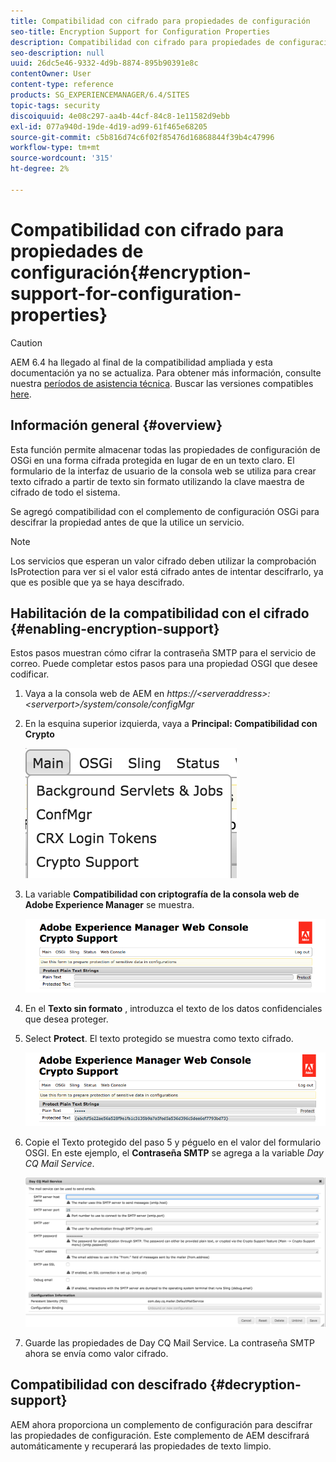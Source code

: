 ```yaml
---
title: Compatibilidad con cifrado para propiedades de configuración
seo-title: Encryption Support for Configuration Properties
description: Compatibilidad con cifrado para propiedades de configuración
seo-description: null
uuid: 26dc5e46-9332-4d9b-8874-895b90391e8c
contentOwner: User
content-type: reference
products: SG_EXPERIENCEMANAGER/6.4/SITES
topic-tags: security
discoiquuid: 4e08c297-aa4b-44cf-84c8-1e11582d9ebb
exl-id: 077a940d-19de-4d19-ad99-61f465e68205
source-git-commit: c5b816d74c6f02f85476d16868844f39b4c47996
workflow-type: tm+mt
source-wordcount: '315'
ht-degree: 2%

---
```


# Compatibilidad con cifrado para propiedades de configuración{#encryption-support-for-configuration-properties}

>[!CAUTION]
>
>AEM 6.4 ha llegado al final de la compatibilidad ampliada y esta documentación ya no se actualiza. Para obtener más información, consulte nuestra [períodos de asistencia técnica](https://helpx.adobe.com/es/support/programs/eol-matrix.html). Buscar las versiones compatibles [here](https://experienceleague.adobe.com/docs/).

## Información general {#overview}

Esta función permite almacenar todas las propiedades de configuración de OSGi en una forma cifrada protegida en lugar de en un texto claro. El formulario de la interfaz de usuario de la consola web se utiliza para crear texto cifrado a partir de texto sin formato utilizando la clave maestra de cifrado de todo el sistema.

Se agregó compatibilidad con el complemento de configuración OSGi para descifrar la propiedad antes de que la utilice un servicio.

>[!NOTE]
>
>Los servicios que esperan un valor cifrado deben utilizar la comprobación IsProtection para ver si el valor está cifrado antes de intentar descifrarlo, ya que es posible que ya se haya descifrado.

## Habilitación de la compatibilidad con el cifrado {#enabling-encryption-support}

Estos pasos muestran cómo cifrar la contraseña SMTP para el servicio de correo. Puede completar estos pasos para una propiedad OSGI que desee codificar.

1. Vaya a la consola web de AEM en *https://&lt;serveraddress>:&lt;serverport>/system/console/configMgr*
1. En la esquina superior izquierda, vaya a **Principal: Compatibilidad con Crypto**

   ![chlimage_1-325](assets/chlimage_1-325.png)

1. La variable **Compatibilidad con criptografía de la consola web de Adobe Experience Manager** se muestra.

   ![screen_shot_2018-08-01at113417am](assets/screen_shot_2018-08-01at113417am.png)

1. En el **Texto sin formato** , introduzca el texto de los datos confidenciales que desea proteger.
1. Select **Protect**. El texto protegido se muestra como texto cifrado.

   ![screen_shot_2018-08-01at113844am](assets/screen_shot_2018-08-01at113844am.png)

1. Copie el Texto protegido del paso 5 y péguelo en el valor del formulario OSGI. En este ejemplo, el **Contraseña SMTP** se agrega a la variable *Day CQ Mail Service*.

   ![screen_shot_2016-12-18at105809pm](assets/screen_shot_2016-12-18at105809pm.png)

1. Guarde las propiedades de Day CQ Mail Service. La contraseña SMTP ahora se envía como valor cifrado.

## Compatibilidad con descifrado {#decryption-support}

AEM ahora proporciona un complemento de configuración para descifrar las propiedades de configuración. Este complemento de AEM descifrará automáticamente y recuperará las propiedades de texto limpio.
